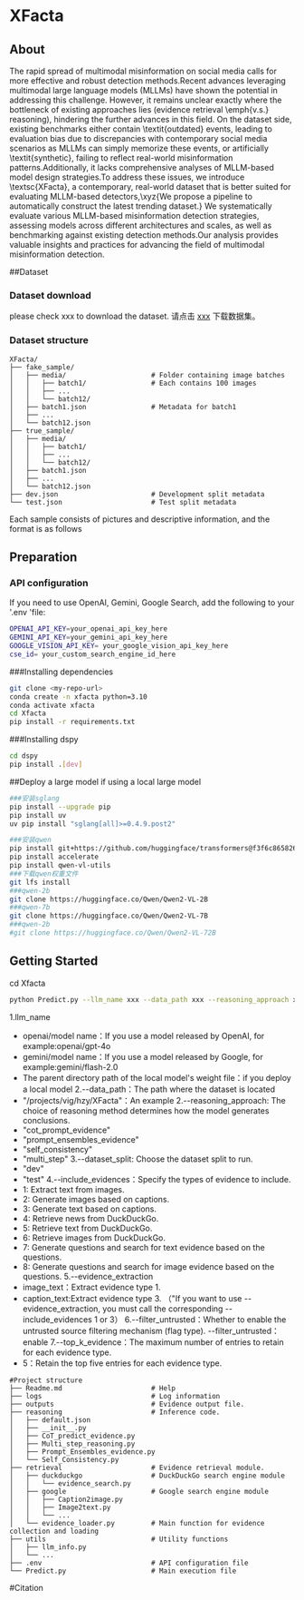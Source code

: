 # XFacta

## About
The rapid spread of multimodal misinformation on social media calls for more effective and robust detection methods.Recent advances leveraging multimodal large language models (MLLMs) have shown the potential in addressing this challenge. However, it remains unclear exactly where the bottleneck of existing approaches lies (evidence retrieval \emph{v.s.} reasoning), hindering the further advances in this field. On the dataset side, existing benchmarks either contain \textit{outdated} events, leading to evaluation bias due to discrepancies with contemporary social media scenarios as MLLMs can simply memorize these events, or artificially \textit{synthetic}, failing to reflect real-world misinformation patterns.Additionally, it lacks comprehensive analyses of MLLM-based model design strategies.To address these issues, we introduce \textsc{XFacta}, a contemporary, real-world dataset that is better suited for evaluating MLLM-based detectors,\xyz{We propose a pipeline to automatically construct the latest trending dataset.} We systematically evaluate various MLLM-based misinformation detection strategies, assessing models across different architectures and scales, as well as benchmarking against existing detection methods.Our analysis provides valuable insights and practices for advancing the field of multimodal misinformation detection.


##Dataset

### Dataset download
please check xxx to download the dataset.
请点击 [xxx](#) 下载数据集。


### Dataset structure

```
XFacta/
├── fake_sample/
│   ├── media/                     # Folder containing image batches
│   │   ├── batch1/                # Each contains 100 images
│   │   ├── ...
│   │   └── batch12/
│   ├── batch1.json                # Metadata for batch1
│   ├── ...
│   └── batch12.json
├── true_sample/
│   ├── media/
│   │   ├── batch1/
│   │   ├── ...
│   │   └── batch12/
│   ├── batch1.json
│   ├── ...
│   └── batch12.json
├── dev.json                       # Development split metadata
└── test.json                      # Test split metadata
```



Each sample consists of pictures and descriptive information, and the format is as follows



##  Preparation

### API configuration
If you need to use OpenAI, Gemini, Google Search, add the following to your '.env 'file:
```bash
OPENAI_API_KEY=your_openai_api_key_here
GEMINI_API_KEY=your_gemini_api_key_here
GOOGLE_VISION_API_KEY= your_google_vision_api_key_here
cse_id= your_custom_search_engine_id_here
```

###Installing dependencies
```bash
git clone <my-repo-url>
conda create -n xfacta python=3.10
conda activate xfacta
cd Xfacta
pip install -r requirements.txt
```

###Installing dspy
```bash
cd dspy
pip install .[dev]
```

##Deploy a large model if using a local large model
```bash
###安装sglang
pip install --upgrade pip
pip install uv
uv pip install "sglang[all]>=0.4.9.post2"

###安装qwen
pip install git+https://github.com/huggingface/transformers@f3f6c86582611976e72be054675e2bf0abb5f775
pip install accelerate
pip install qwen-vl-utils
###下载qwen权重文件
git lfs install
###qwen-2b
git clone https://huggingface.co/Qwen/Qwen2-VL-2B
###qwen-7b
git clone https://huggingface.co/Qwen/Qwen2-VL-7B
###qwen-2b
#git clone https://huggingface.co/Qwen/Qwen2-VL-72B
```

## Getting Started
cd Xfacta
```bash
python Predict.py --llm_name xxx --data_path xxx --reasoning_approach xxx --dataset_split xxx --include_evidences xxx --evidence_extraction xxx --top_k_evidence xxx
```
1.llm_name 
- openai/model name：If you use a model released by OpenAI, for example:openai/gpt-4o
- gemini/model name：If you use a model released by Google, for example:gemini/flash-2.0
- The parent directory path of the local model's weight file：if you deploy a local model
2.--data_path：The path where the dataset is located
- "/projects/vig/hzy/XFacta"：An example
2.--reasoning_approach: The choice of reasoning method determines how the model generates conclusions.
- "cot_prompt_evidence"
- "prompt_ensembles_evidence"
- "self_consistency"
- "multi_step"
3.--dataset_split: Choose the dataset split to run.
- "dev"
- "test"
4.--include_evidences：Specify the types of evidence to include.
- 1: Extract text from images.
- 2: Generate images based on captions.
- 3: Generate text based on captions.
- 4: Retrieve news from DuckDuckGo.
- 5: Retrieve text from DuckDuckGo.
- 6: Retrieve images from DuckDuckGo.
- 7: Generate questions and search for text evidence based on the questions.
- 8: Generate questions and search for image evidence based on the questions.
5.--evidence_extraction
- image_text：Extract evidence type 1.
- caption_text:Extract evidence type 3.
（"If you want to use --evidence_extraction, you must call the corresponding --include_evidences 1 or 3）
6.--filter_untrusted：Whether to enable the untrusted source filtering mechanism (flag type).
--filter_untrusted：enable
7.--top_k_evidence：The maximum number of entries to retain for each evidence type.
- 5：Retain the top five entries for each evidence type.

```
#Project structure
├── Readme.md                      # Help
├── logs                           # Log information
├── outputs                        # Evidence output file.
├── reasoning                      # Inference code.
│   ├── default.json
│   ├── __init__.py             
│   ├── CoT_predict_evidence.py        
│   ├── Multi_step_reasoning.py              
│   ├── Prompt_Ensembles_evidence.py              
│   └── Self_Consistency.py        
├── retrieval                      # Evidence retrieval module.
│   ├── duckduckgo                 # DuckDuckGo search engine module
│   │   └── evidence_search.py     
│   ├── google                     # Google search engine module
│   │   ├── Caption2image.py          
│   │   ├── Image2text.py
│   │   └── ...
│   └── evidence_loader.py         # Main function for evidence collection and loading
├── utils                          # Utility functions
│   ├── llm_info.py        
│   └── ...
├── .env                           # API configuration file
└── Predict.py                     # Main execution file
```

#Citation
